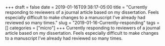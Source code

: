 +++draft = falsedate = 2019-01-16T09:38:17-05:00title = "Currently responding to reviewers of a journal article based on my dissertation. Feels especially difficult to make changes to a manuscript I’ve already had reviewed so many times."slug = "2019-01-16-Currently-responding"tags = []categories = ["micro"]+++Currently responding to reviewers of a journal article based on my dissertation. Feels especially difficult to make changes to a manuscript I’ve already had reviewed so many times.